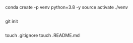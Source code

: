 
conda create -p venv python=3.8 -y
source activate ./venv
```
```
git init
```
```
touch .gitignore
touch .README.md
```
```